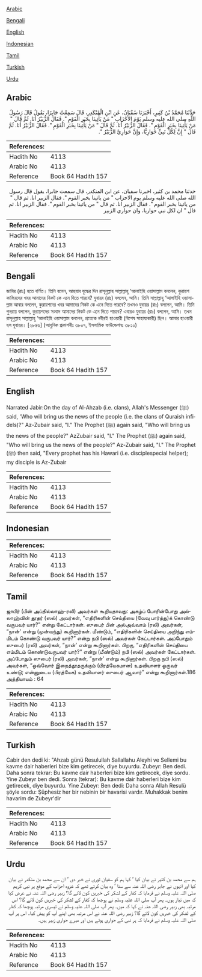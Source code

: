 [Arabic](#arabic)

[Bengali](#bengali)

[English](#english)

[Indonesian](#indonesian)

[Tamil](#tamil)

[Turkish](#turkish)

[Urdu](#urdu)

## Arabic


<div dir="rtl" lang="ar" style={{fontSize:'larger',backgroundColor:'#f8f9fa',padding:20}}>
حَدَّثَنَا مُحَمَّدُ بْنُ كَثِيرٍ، أَخْبَرَنَا سُفْيَانُ، عَنِ ابْنِ الْمُنْكَدِرِ، قَالَ سَمِعْتُ جَابِرًا، يَقُولُ قَالَ رَسُولُ اللَّهِ صلى الله عليه وسلم يَوْمَ الأَحْزَابِ ‏"‏ مَنْ يَأْتِينَا بِخَبَرِ الْقَوْمِ ‏"‏‏.‏ فَقَالَ الزُّبَيْرُ أَنَا‏.‏ ثُمَّ قَالَ ‏"‏ مَنْ يَأْتِينَا بِخَبَرِ الْقَوْمِ ‏"‏‏.‏ فَقَالَ الزُّبَيْرُ أَنَا‏.‏ ثُمَّ قَالَ ‏"‏ مَنْ يَأْتِينَا بِخَبَرِ الْقَوْمِ ‏"‏‏.‏ فَقَالَ الزُّبَيْرُ أَنَا‏.‏ ثُمَّ قَالَ ‏"‏ إِنَّ لِكُلِّ نَبِيٍّ حَوَارِيًّا، وَإِنَّ حَوَارِيَّ الزُّبَيْرُ ‏"‏‏.‏
</div>
<div style={{backgroundColor:'#f8f9fa',padding:20, marginBottom: 10}}><table> <thead> <tr> <th>References:</th> <th></th> </tr> </thead> <tbody><tr><td>Hadith No</td><td>4113</td></tr><tr><td>Arabic No</td><td>4113</td></tr><tr><td>Reference</td><td>Book 64 Hadith 157</td></tr></tbody></table></div>


<div dir="rtl" lang="ar" style={{fontSize:'larger',backgroundColor:'#f8f9fa',padding:20}}>
حدثنا محمد بن كثير، اخبرنا سفيان، عن ابن المنكدر، قال سمعت جابرا، يقول قال رسول الله صلى الله عليه وسلم يوم الاحزاب " من ياتينا بخبر القوم ". فقال الزبير انا. ثم قال " من ياتينا بخبر القوم ". فقال الزبير انا. ثم قال " من ياتينا بخبر القوم ". فقال الزبير انا. ثم قال " ان لكل نبي حواريا، وان حواري الزبير
</div>
<div style={{backgroundColor:'#f8f9fa',padding:20, marginBottom: 10}}><table> <thead> <tr> <th>References:</th> <th></th> </tr> </thead> <tbody><tr><td>Hadith No</td><td>4113</td></tr><tr><td>Arabic No</td><td>4113</td></tr><tr><td>Reference</td><td>Book 64 Hadith 157</td></tr></tbody></table></div>

## Bengali


<div dir="ltr" lang="bn" style={{fontSize:'larger',backgroundColor:'#f8f9fa',padding:20}}>
জাবির (রাঃ) হতে বর্ণিত। তিনি বলেন, আহযাব যুদ্ধের দিন রাসূলুল্লাহ সাল্লাল্লাহু ‘আলাইহি ওয়াসাল্লাম বললেন, কুরায়শ কাফিরদের খবর আমাদের নিকট কে এনে দিতে পারবে? যুবায়র (রাঃ) বললেন, আমি। তিনি সাল্লাল্লাহু ‘আলাইহি ওয়াসাল্লাম আবার বললেন, কুরায়শদের খবর আমাদের নিকট কে এনে দিতে পারবে? তখনও যুবায়র (রাঃ) বললেন, আমি। তিনি পুনরায় বললেন, কুরায়শদের সংবাদ আমাদের নিকট কে এনে দিতে পারবে? এবারও যুবায়র (রাঃ) বললেন, আমি। তখন রাসূলুল্লাহ সাল্লাল্লাহু ‘আলাইহি ওয়াসাল্লাম বললেন, প্রত্যেক নবীরই হাওয়ারী (বিশেষ সাহায্যকারী) ছিল। আমার হাওয়ারী হল যুবায়র। [২৮৪৬] (আধুনিক প্রকাশনীঃ ৩৮০৭, ইসলামিক ফাউন্ডেশনঃ ৩৮১০)
</div>
<div style={{backgroundColor:'#f8f9fa',padding:20, marginBottom: 10}}><table> <thead> <tr> <th>References:</th> <th></th> </tr> </thead> <tbody><tr><td>Hadith No</td><td>4113</td></tr><tr><td>Arabic No</td><td>4113</td></tr><tr><td>Reference</td><td>Book 64 Hadith 157</td></tr></tbody></table></div>

## English


<div dir="ltr" lang="en" style={{fontSize:'larger',backgroundColor:'#f8f9fa',padding:20}}>
Narrated Jabir:On the day of Al-Ahzab (i.e. clans), Allah's Messenger (ﷺ) said, 'Who will bring us the news of the people (i.e. the clans of Quraish infidels)?" Az-Zubair said, "I." The Prophet (ﷺ) again said, "Who will bring us the news of the people?" AzZubair said, "I." The Prophet (ﷺ) again said, "Who will bring us the news of the people?" Az-Zubair said, "I." The Prophet (ﷺ) then said, "Every prophet has his Hawari (i.e. disciplespecial helper); my disciple is Az-Zubair
</div>
<div style={{backgroundColor:'#f8f9fa',padding:20, marginBottom: 10}}><table> <thead> <tr> <th>References:</th> <th></th> </tr> </thead> <tbody><tr><td>Hadith No</td><td>4113</td></tr><tr><td>Arabic No</td><td>4113</td></tr><tr><td>Reference</td><td>Book 64 Hadith 157</td></tr></tbody></table></div>

## Indonesian


<div dir="ltr" lang="id" style={{fontSize:'larger',backgroundColor:'#f8f9fa',padding:20}}>

</div>
<div style={{backgroundColor:'#f8f9fa',padding:20, marginBottom: 10}}><table> <thead> <tr> <th>References:</th> <th></th> </tr> </thead> <tbody><tr><td>Hadith No</td><td>4113</td></tr><tr><td>Arabic No</td><td>4113</td></tr><tr><td>Reference</td><td>Book 64 Hadith 157</td></tr></tbody></table></div>

## Tamil


<div dir="ltr" lang="ta" style={{fontSize:'larger',backgroundColor:'#f8f9fa',padding:20}}>
ஜாபிர் (பின் அப்தில்லாஹ்-ரலி) அவர்கள் கூறியதாவது: அகழ்ப் போரின்போது அல்லாஹ்வின் தூதர் (ஸல்) அவர்கள், “எதிரிகளின் செய்தியை (வேவு பார்த்து)க் கொண்டு வருபவர் யார்?” என்று கேட்டார்கள். ஸுபைர் பின் அல்அவ்வாம் (ரலி) அவர்கள், “நான்' என்று (முன்வந்து) கூறினார்கள். மீண்டும், “எதிரிகளின் செய்தியை அறிந்து எம்மிடம் கொண்டு வருபவர் யார்?” என்று நபி (ஸல்) அவர்கள் கேட்டார்கள். அப்போதும் ஸுபைர் (ரலி) அவர்கள், “நான்' என்று கூறினார்கள். பிறகு, “எதிரிகளின் செய்தியை எம்மிடம் கொண்டுவருபவர் யார்?” என்று (மீண்டும்) நபி (ஸல்) அவர்கள் கேட்டார்கள். அப்போதும் ஸுபைர் (ரலி) அவர்கள், “நான்' என்று கூறினார்கள். பிறகு நபி (ஸல்) அவர்கள், “ஒவ்வோர் இறைத்தூதருக்கும் (பிரத்யேகமான) உதவியாளர் ஒருவர் உண்டு; என்னுடைய (பிரத்யேக) உதவியாளர் ஸுபைர் ஆவார்” என்று கூறினார்கள்.186 அத்தியாயம் : 64
</div>
<div style={{backgroundColor:'#f8f9fa',padding:20, marginBottom: 10}}><table> <thead> <tr> <th>References:</th> <th></th> </tr> </thead> <tbody><tr><td>Hadith No</td><td>4113</td></tr><tr><td>Arabic No</td><td>4113</td></tr><tr><td>Reference</td><td>Book 64 Hadith 157</td></tr></tbody></table></div>

## Turkish


<div dir="ltr" lang="tr" style={{fontSize:'larger',backgroundColor:'#f8f9fa',padding:20}}>
Cabir den dedi ki: "Ahzab günü Resulullah Sallallahu Aleyhi ve Sellemi bu kavme dair haberleri bize kim getirecek, diye buyurdu. Zubeyr: Ben dedi. Daha sonra tekrar: Bu kavme dair haberleri bize kim getirecek, diye sordu. Yine Zubeyr ben dedi. Sonra (tekrar): Bu kavme dair haberleri bize kim getirecek, diye buyurdu. Yine Zubeyr: Ben dedi: Daha sonra Allah Resulü şöyle sordu: Şüphesiz her bir nebinin bir havarisi vardır. Muhakkak benim havarim de Zubeyr'dir
</div>
<div style={{backgroundColor:'#f8f9fa',padding:20, marginBottom: 10}}><table> <thead> <tr> <th>References:</th> <th></th> </tr> </thead> <tbody><tr><td>Hadith No</td><td>4113</td></tr><tr><td>Arabic No</td><td>4113</td></tr><tr><td>Reference</td><td>Book 64 Hadith 157</td></tr></tbody></table></div>

## Urdu


<div dir="rtl" lang="ur" style={{fontSize:'larger',backgroundColor:'#f8f9fa',padding:20}}>
ہم سے محمد بن کثیر نے بیان کیا ‘ کہا ہم کو سفیان ثوری نے خبر دی ‘ ان سے محمد بن منکدر نے بیان کیا اور انہوں نے جابر رضی اللہ عنہ سے سنا ‘ وہ بیان کرتے تھے کہ غزوہ احزاب کے موقع پر نبی کریم صلی اللہ علیہ وسلم نے فرمایا کہ کفار کے لشکر کی خبریں کون لائے گا؟ زبیر رضی اللہ عنہ نے عرض کیا کہ میں تیار ہوں۔ پھر آپ صلی اللہ علیہ وسلم نے پوچھا کہ کفار کے لشکر کی خبریں کون لائے گا؟ اس مرتبہ بھی زبیر رضی اللہ عنہ نے کہا کہ میں۔ پھر آپ صلی اللہ علیہ وسلم نے تیسری مرتبہ پوچھا کہ کفار کے لشکر کی خبریں کون لائے گا؟ زبیر رضی اللہ عنہ نے اس مرتبہ بھی اپنے آپ کو پیش کیا۔ اس پر آپ صلی اللہ علیہ وسلم نے فرمایا کہ ہر نبی کے حواری ہوتے ہیں اور میرے حواری زبیر ہیں۔
</div>
<div style={{backgroundColor:'#f8f9fa',padding:20, marginBottom: 10}}><table> <thead> <tr> <th>References:</th> <th></th> </tr> </thead> <tbody><tr><td>Hadith No</td><td>4113</td></tr><tr><td>Arabic No</td><td>4113</td></tr><tr><td>Reference</td><td>Book 64 Hadith 157</td></tr></tbody></table></div>